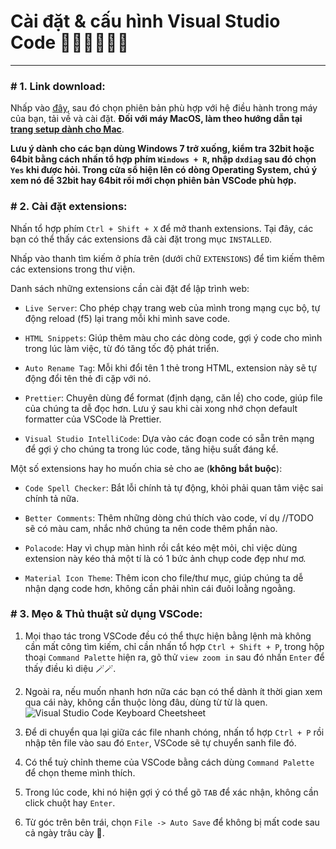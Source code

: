 # Cài đặt & cấu hình Visual Studio Code 🧑‍💻🧑‍💻🧑‍💻

---

### # 1. Link download:

Nhấp vào [đây](https://code.visualstudio.com/Download), sau đó chọn phiên bản phù hợp với hệ điều hành trong máy của bạn, tải về và cài đặt.
**Đối với máy MacOS, làm theo hướng dẫn tại [trang setup dành cho Mac](https://code.visualstudio.com/docs/setup/mac)**.

**Lưu ý dành cho các bạn dùng Windows 7 trở xuống, kiểm tra 32bit hoặc 64bit bằng cách nhấn tổ hợp phím `Windows + R`, nhập `dxdiag` sau đó chọn `Yes` khi được hỏi. Trong cửa sổ hiện lên có dòng Operating System, chú ý xem nó để 32bit hay 64bit rồi mới chọn phiên bản VSCode phù hợp.**

### # 2. Cài đặt extensions:

Nhấn tổ hợp phím `Ctrl + Shift + X` để mở thanh extensions.
Tại đây, các bạn có thể thấy các extensions đã cài đặt trong mục `INSTALLED`.

Nhấp vào thanh tìm kiếm ở phía trên (dưới chữ `EXTENSIONS`) để tìm kiếm thêm các extensions trong thư viện.

Danh sách những extensions cần cài đặt để lập trình web:

- `Live Server`: Cho phép chạy trang web của mình trong mạng cục bộ, tự động reload (f5) lại trang mỗi khi mình save code.

- `HTML Snippets`: Giúp thêm màu cho các dòng code, gợi ý code cho mình trong lúc làm việc, từ đó tăng tốc độ phát triển.

- `Auto Rename Tag`: Mỗi khi đổi tên 1 thẻ trong HTML, extension này sẽ tự động đổi tên thẻ đi cặp với nó.

- `Prettier`: Chuyên dùng để format (định dạng, căn lề) cho code, giúp file của chúng ta dễ đọc hơn. Lưu ý sau khi cài xong nhớ chọn default formatter của VSCode là Prettier.

- `Visual Studio IntelliCode`: Dựa vào các đoạn code có sẵn trên mạng để gợi ý cho chúng ta trong lúc code, tăng hiệu suất đáng kể.

Một số extensions hay ho muốn chia sẻ cho ae (**không bắt buộc**):

- `Code Spell Checker`: Bắt lỗi chính tả tự động, khỏi phải quan tâm việc sai chính tả nữa.

- `Better Comments`: Thêm những dòng chú thích vào code, ví dụ //TODO sẽ có màu cam, nhắc nhở chúng ta nên code thêm phần nào.

- `Polacode`: Hay vì chụp màn hình rồi cắt kéo mệt mỏi, chỉ việc dùng extension này kéo thả một tí là có 1 bức ảnh chụp code đẹp như mơ.

- `Material Icon Theme`: Thêm icon cho file/thư mục, giúp chúng ta dễ nhận dạng code hơn, không cần phải nhìn cái đuôi loằng ngoằng.

### # 3. Mẹo & Thủ thuật sử dụng VSCode:

1. Mọi thao tác trong VSCode đều có thể thực hiện bằng lệnh mà không cần mất công tìm kiếm, chỉ cần nhấn tổ hợp `Ctrl + Shift + P`, trong hộp thoại `Command Palette` hiện ra, gõ thử `view zoom in` sau đó nhấn `Enter` để thấy điều kì diệu 🪄🪄.

2. Ngoài ra, nếu muốn nhanh hơn nữa các bạn có thể dành ít thời gian xem qua cái này, không cần thuộc lòng đâu, dùng từ từ là quen.
   ![Visual Studio Code Keyboard Cheetsheet](https://code.visualstudio.com/assets/docs/getstarted/tips-and-tricks/KeyboardReferenceSheet.png)

3. Để di chuyển qua lại giữa các file nhanh chóng, nhấn tổ hợp `Ctrl + P` rồi nhập tên file vào sau đó `Enter`, VSCode sẽ tự chuyển sanh file đó.

4. Có thể tuỳ chỉnh theme của VSCode bằng cách dùng `Command Palette` để chọn theme mình thích.

5. Trong lúc code, khi nó hiện gợi ý có thể gõ `TAB` để xác nhận, không cần click chuột hay `Enter`.

6. Từ góc trên bên trái, chọn `File -> Auto Save` để không bị mất code sau cả ngày trâu cày 🐃.
